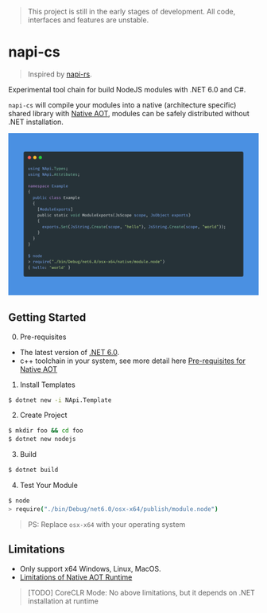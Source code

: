 > This project is still in the early stages of development. All code, interfaces and features are unstable.


# napi-cs

> Inspired by [napi-rs](https://github.com/napi-rs/napi-rs).

Experimental tool chain for build NodeJS modules with .NET 6.0 and C#.

`napi-cs` will compile your modules into a native (architecture specific) shared library with [Native AOT](https://github.com/dotnet/runtimelab/tree/feature/NativeAOT), modules can be safely distributed without .NET installation.

![](./screenshot.png)

## Getting Started

0. Pre-requisites

* The latest version of [.NET 6.0](https://dotnet.microsoft.com/download/dotnet/6.0).
* c++ toolchain in your system, see more detail here [Pre-requisites for Native AOT](https://github.com/dotnet/runtimelab/blob/feature/NativeAOT/docs/using-nativeaot/prerequisites.md)

1. Install Templates

``` bash
$ dotnet new -i NApi.Template
```

2. Create Project

``` bash
$ mkdir foo && cd foo
$ dotnet new nodejs
```

3. Build

``` bash
$ dotnet build
```

4. Test Your Module

``` bash
$ node
> require("./bin/Debug/net6.0/osx-x64/publish/module.node")
```

> PS: Replace `osx-x64` with your operating system 

## Limitations

* Only support x64 Windows, Linux, MacOS.
* [Limitations of Native AOT Runtime](https://github.com/dotnet/runtimelab/blob/feature/NativeAOT/docs/using-nativeaot/limitations.md)

> [TODO] CoreCLR Mode: No above limitations, but it depends on .NET installation at runtime 
